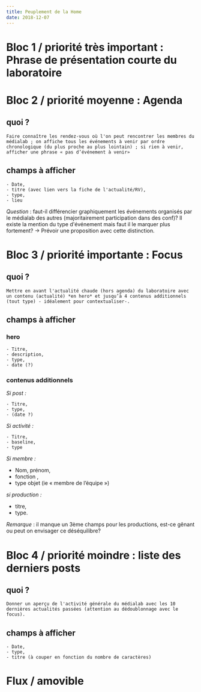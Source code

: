 ```yaml
---
title: Peuplement de la Home
date: 2018-12-07
---
```


# Bloc 1 / priorité très important : Phrase de présentation courte du laboratoire

# Bloc 2 / priorité moyenne : Agenda
## quoi ?
	Faire connaître les rendez-vous où l'on peut rencontrer les membres du médialab ; on affiche tous les événements à venir par ordre chronologique (du plus proche au plus lointain) ; si rien à venir, afficher une phrase « pas d’événement à venir»
## champs à afficher
	- Date,
	- titre (avec lien vers la fiche de l'actualité/RV),
	- type,
	- lieu

_Question_ : faut-il différencier graphiquement les événements organisés par le médialab des autres (majoritairement participation dans des conf)? Il existe la mention du type d'événement mais faut il le marquer plus fortement?
-> Prévoir une proposition avec cette distinction.


# Bloc 3 / priorité importante : Focus
## quoi ?
	Mettre en avant l'actualité chaude (hors agenda) du laboratoire avec un contenu (actualité) *en hero* et jusqu’à 4 contenus additionnels (tout type) - idéalement pour contextualiser-.

## champs à afficher
### hero
	- Titre,
	- description,
	- type,
	- date (?)

### contenus additionnels
*Si post :*

	- Titre,
	- type,
	- (date ?)

*Si activité :*

	- Titre,
	- baseline,
	- type

*Si membre :*

- Nom, prénom,
- fonction ,
- type objet (ie « membre de l’équipe »)

*si production :*

- titre,
- type.

_Remarque_ : il manque un 3ème champs pour les productions, est-ce gênant ou peut on envisager ce déséquilibre?

# Bloc 4 / priorité moindre : liste des derniers posts
## quoi ?
	Donner un aperçu de l'activité générale du médialab avec les 10 dernières actualités passées (attention au dédoublonnage avec le focus).

## champs à afficher

	- Date,
	- type,
	- titre (à couper en fonction du nombre de caractères)


# Flux / amovible
